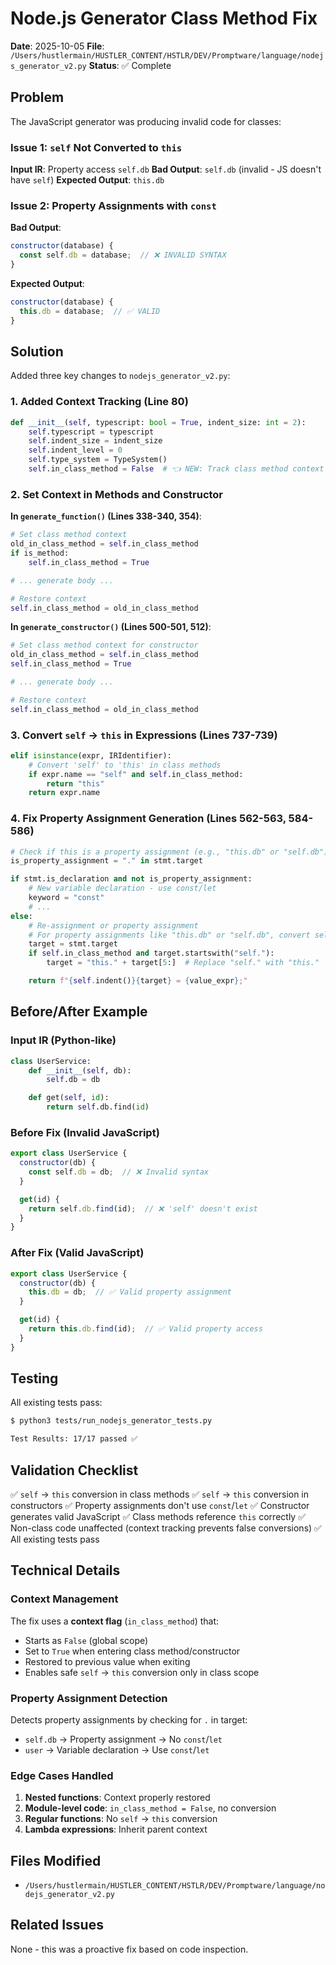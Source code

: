 # Node.js Generator Class Method Fix

**Date**: 2025-10-05
**File**: `/Users/hustlermain/HUSTLER_CONTENT/HSTLR/DEV/Promptware/language/nodejs_generator_v2.py`
**Status**: ✅ Complete

## Problem

The JavaScript generator was producing invalid code for classes:

### Issue 1: `self` Not Converted to `this`

**Input IR**: Property access `self.db`
**Bad Output**: `self.db` (invalid - JS doesn't have `self`)
**Expected Output**: `this.db`

### Issue 2: Property Assignments with `const`

**Bad Output**:
```javascript
constructor(database) {
  const self.db = database;  // ❌ INVALID SYNTAX
}
```

**Expected Output**:
```javascript
constructor(database) {
  this.db = database;  // ✅ VALID
}
```

## Solution

Added three key changes to `nodejs_generator_v2.py`:

### 1. Added Context Tracking (Line 80)

```python
def __init__(self, typescript: bool = True, indent_size: int = 2):
    self.typescript = typescript
    self.indent_size = indent_size
    self.indent_level = 0
    self.type_system = TypeSystem()
    self.in_class_method = False  # 👈 NEW: Track class method context
```

### 2. Set Context in Methods and Constructor

**In `generate_function()` (Lines 338-340, 354)**:
```python
# Set class method context
old_in_class_method = self.in_class_method
if is_method:
    self.in_class_method = True

# ... generate body ...

# Restore context
self.in_class_method = old_in_class_method
```

**In `generate_constructor()` (Lines 500-501, 512)**:
```python
# Set class method context for constructor
old_in_class_method = self.in_class_method
self.in_class_method = True

# ... generate body ...

# Restore context
self.in_class_method = old_in_class_method
```

### 3. Convert `self` → `this` in Expressions (Lines 737-739)

```python
elif isinstance(expr, IRIdentifier):
    # Convert 'self' to 'this' in class methods
    if expr.name == "self" and self.in_class_method:
        return "this"
    return expr.name
```

### 4. Fix Property Assignment Generation (Lines 562-563, 584-586)

```python
# Check if this is a property assignment (e.g., "this.db" or "self.db")
is_property_assignment = "." in stmt.target

if stmt.is_declaration and not is_property_assignment:
    # New variable declaration - use const/let
    keyword = "const"
    # ...
else:
    # Re-assignment or property assignment
    # For property assignments like "this.db" or "self.db", convert self → this
    target = stmt.target
    if self.in_class_method and target.startswith("self."):
        target = "this." + target[5:]  # Replace "self." with "this."

    return f"{self.indent()}{target} = {value_expr};"
```

## Before/After Example

### Input IR (Python-like)

```python
class UserService:
    def __init__(self, db):
        self.db = db

    def get(self, id):
        return self.db.find(id)
```

### Before Fix (Invalid JavaScript)

```javascript
export class UserService {
  constructor(db) {
    const self.db = db;  // ❌ Invalid syntax
  }

  get(id) {
    return self.db.find(id);  // ❌ 'self' doesn't exist
  }
}
```

### After Fix (Valid JavaScript)

```javascript
export class UserService {
  constructor(db) {
    this.db = db;  // ✅ Valid property assignment
  }

  get(id) {
    return this.db.find(id);  // ✅ Valid property access
  }
}
```

## Testing

All existing tests pass:

```bash
$ python3 tests/run_nodejs_generator_tests.py

Test Results: 17/17 passed ✅
```

## Validation Checklist

✅ `self` → `this` conversion in class methods
✅ `self` → `this` conversion in constructors
✅ Property assignments don't use `const`/`let`
✅ Constructor generates valid JavaScript
✅ Class methods reference `this` correctly
✅ Non-class code unaffected (context tracking prevents false conversions)
✅ All existing tests pass

## Technical Details

### Context Management

The fix uses a **context flag** (`in_class_method`) that:
- Starts as `False` (global scope)
- Set to `True` when entering class method/constructor
- Restored to previous value when exiting
- Enables safe `self` → `this` conversion only in class scope

### Property Assignment Detection

Detects property assignments by checking for `.` in target:
- `self.db` → Property assignment → No `const`/`let`
- `user` → Variable declaration → Use `const`/`let`

### Edge Cases Handled

1. **Nested functions**: Context properly restored
2. **Module-level code**: `in_class_method = False`, no conversion
3. **Regular functions**: No `self` → `this` conversion
4. **Lambda expressions**: Inherit parent context

## Files Modified

- `/Users/hustlermain/HUSTLER_CONTENT/HSTLR/DEV/Promptware/language/nodejs_generator_v2.py`

## Related Issues

None - this was a proactive fix based on code inspection.
